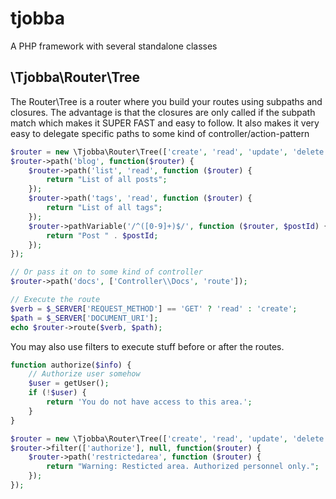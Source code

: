 # tjobba
A PHP framework with several standalone classes


## \Tjobba\Router\Tree
The Router\Tree is a router where you build your routes using subpaths and closures. 
The advantage is that the closures are only called if the subpath match which makes it SUPER FAST and easy to follow.
It also makes it very easy to delegate specific paths to some kind of controller/action-pattern

```php
$router = new \Tjobba\Router\Tree(['create', 'read', 'update', 'delete']);
$router->path('blog', function($router) {
	$router->path('list', 'read', function ($router) {
		return "List of all posts";
	});
	$router->path('tags', 'read', function ($router) {
		return "List of all tags";
	});
	$router->pathVariable('/^([0-9]+)$/', function ($router, $postId) {
		return "Post " . $postId;
	});
});

// Or pass it on to some kind of controller
$router->path('docs', ['Controller\\Docs', 'route']);

// Execute the route
$verb = $_SERVER['REQUEST_METHOD'] == 'GET' ? 'read' : 'create';
$path = $_SERVER['DOCUMENT_URI'];
echo $router->route($verb, $path);
```

You may also use filters to execute stuff before or after the routes.
```php
function authorize($info) {
	// Authorize user somehow
	$user = getUser();
	if (!$user) {
		return 'You do not have access to this area.';
	}
}

$router = new \Tjobba\Router\Tree(['create', 'read', 'update', 'delete']);
$router->filter(['authorize'], null, function($router) {
	$router->path('restrictedarea', function ($router) {
		return "Warning: Resticted area. Authorized personnel only.";
	});
});

```

